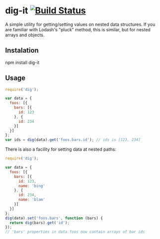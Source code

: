 # dig-it [![Build Status](https://travis-ci.org/squirkle/dig-it.svg?branch=master)](https://travis-ci.org/squirkle/dig-it)

A simple utility for getting/setting values on nested data structures.  If you are familiar with Lodash's "pluck" method, this is similar, but for nested arrays and objects.

## Instalation
npm install dig-it

## Usage

```javascript
require('dig');

var data = {
  foos: [{
    bars: [{
      id: 123
    }, {
      id: 234
    }]
  }]
};
var ids = dig(data).get('foos.bars.id'); // ids is [123, 234]
```

There is also a facility for setting data at nested paths:
```javascript
require('dig');

var data = {
  foos: [{
    bars: [{
      id: 123,
      name: 'bing'
    }, {
      id: 234,
      name: 'blam'
    }]
  }]
};
dig(data).set('foos.bars', function (bars) {
  return dig(bars).get('id');
});
// 'bars' properties in data.foos now contain arrays of bar ids
```

